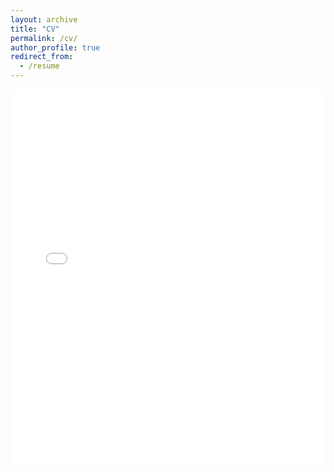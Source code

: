 ```yaml
---
layout: archive
title: "CV"
permalink: /cv/
author_profile: true
redirect_from:
  - /resume
---
```


<embed src="CV_YAN Tonglin_.pdf" type="application/pdf" width="100%" height="600px" />